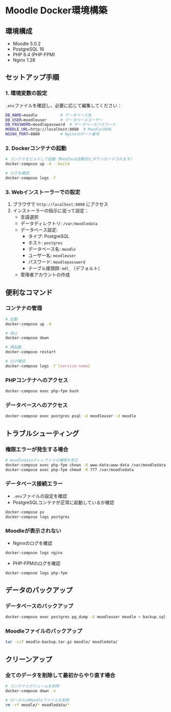 # Moodle Docker環境構築

## 環境構成
- Moodle 5.0.2
- PostgreSQL 16
- PHP 8.4 (PHP-FPM)
- Nginx 1.28

## セットアップ手順

### 1. 環境変数の設定
`.env`ファイルを確認し、必要に応じて編集してください：
```bash
DB_NAME=moodle          # データベース名
DB_USER=moodleuser      # データベースユーザー
DB_PASSWORD=moodlepassword  # データベースパスワード
MOODLE_URL=http://localhost:8080  # MoodleのURL
NGINX_PORT=8080         # Nginxのポート番号
```

### 2. Dockerコンテナの起動
```bash
# コンテナをビルドして起動（Moodleは自動的にダウンロードされます）
docker-compose up -d --build

# ログを確認
docker-compose logs -f
```

### 3. Webインストーラーでの設定
1. ブラウザで `http://localhost:8080` にアクセス
2. インストーラーの指示に従って設定：
   - 言語選択
   - データディレクトリ: `/var/moodledata`
   - データベース設定:
     - タイプ: PostgreSQL
     - ホスト: `postgres`
     - データベース名: `moodle`
     - ユーザー名: `moodleuser`
     - パスワード: `moodlepassword`
     - テーブル接頭辞: `mdl_`（デフォルト）
   - 管理者アカウントの作成

## 便利なコマンド

### コンテナの管理
```bash
# 起動
docker-compose up -d

# 停止
docker-compose down

# 再起動
docker-compose restart

# ログ確認
docker-compose logs -f [service-name]
```

### PHPコンテナへのアクセス
```bash
docker-compose exec php-fpm bash
```

### データベースへのアクセス
```bash
docker-compose exec postgres psql -U moodleuser -d moodle
```

## トラブルシューティング

### 権限エラーが発生する場合
```bash
# moodledataディレクトリの権限を修正
docker-compose exec php-fpm chown -R www-data:www-data /var/moodledata
docker-compose exec php-fpm chmod -R 777 /var/moodledata
```

### データベース接続エラー
- `.env`ファイルの設定を確認
- PostgreSQLコンテナが正常に起動しているか確認
```bash
docker-compose ps
docker-compose logs postgres
```

### Moodleが表示されない
- Nginxのログを確認
```bash
docker-compose logs nginx
```
- PHP-FPMのログを確認
```bash
docker-compose logs php-fpm
```

## データのバックアップ

### データベースのバックアップ
```bash
docker-compose exec postgres pg_dump -U moodleuser moodle > backup.sql
```

### Moodleファイルのバックアップ
```bash
tar -czf moodle-backup.tar.gz moodle/ moodledata/
```

## クリーンアップ

### 全てのデータを削除して最初からやり直す場合
```bash
# コンテナとボリュームを削除
docker-compose down -v

# ローカルのMoodleファイルを削除
rm -rf moodle/* moodledata/*
```